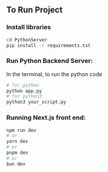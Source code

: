 ## To Run Project
### Install libraries
``` bash
cd PythonServer
pip install -r requirements.txt
```

### Run Python Backend Server: 
In the terminal, to run the python code
``` bash
# for python
python app.py
# for python3
python3 your_script.py
```

### Running Next.js front end:
```bash
npm run dev
# or
yarn dev
# or
pnpm dev
# or
bun dev
```
